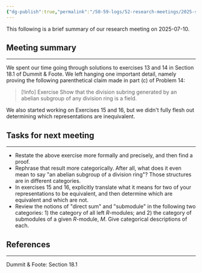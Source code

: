 ```yaml
---
{"dg-publish":true,"permalink":"/50-59-logs/52-research-meetings/2025-summer/reu-1-aaron-and-mark/reu-meeting-2025-07-10/","updated":"2025-07-15T09:22:56-07:00"}
---
```


This following is a brief summary of our research meeting on 2025-07-10.

## Meeting summary
---

We spent our time going through solutions to exercises 13 and 14 in Section 18.1 of Dummit & Foote. We left hanging one important detail, namely proving the following parenthetical claim made in part (c) of Problem 14:

> [!info] Exercise
> Show that the division subring generated by an abelian subgroup of any division ring is a field.

We also started working on Exercises 15 and 16, but we didn't fully flesh out determining which representations are inequivalent.

## Tasks for next meeting
---

- Restate the above exercise more formally and precisely, and then find a proof.
- Rephrase that result more categorically. After all, what does it even mean to say "an abelian subgroup of a division ring"? Those structures are in different categories.
- In exercises 15 and 16, explicitly translate what it means for two of your representations to be equivalent, and then determine which are equivalent and which are not.
- Review the notions of "direct sum" and "submodule" in the following two categories: 1) the category of all left $R$-modules; and 2) the category of submodules of a given $R$-module, $M$. Give categorical descriptions of each.

## References
---

Dummit & Foote: Section 18.1